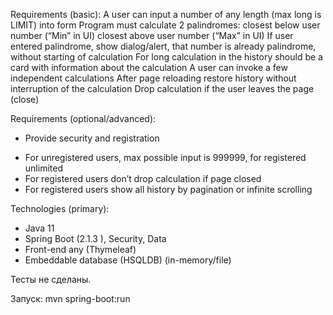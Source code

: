 Requirements (basic):
A user can input a number of any length (max long is LIMIT) into form
 Program must calculate 2 palindromes: 
closest below user number (“Min” in UI)
closest above user number (“Max” in UI)
If user entered palindrome, show dialog/alert, that number is already palindrome, without starting of calculation
For long calculation in the history should be a card with information about the calculation
A user can invoke a few independent calculations
After page reloading restore history without interruption of the calculation
Drop calculation if the user leaves the page (close)

Requirements (optional/advanced):
- Provide security and registration
+ For unregistered users, max possible input is 999999, for registered unlimited
+ For registered users don’t drop calculation if page closed
+ For registered users show all history by pagination or infinite scrolling

Technologies (primary):
+ Java 11
+ Spring Boot (2.1.3 ), Security, Data
+ Front-end any (Thymeleaf)
+ Embeddable database (HSQLDB) (in-memory/file)


Тесты не сделаны. 
 
Запуск: mvn spring-boot:run
